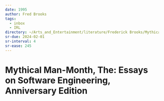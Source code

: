 ```yaml
---
date: 1995
author: Fred Brooks
tags:
  - inbox
  - IRL
directory: ~/Arts_and_Entertainment/literature/Frederick Brooks/Mythical Man-Month, The_ Essays on Software Engineering, Anniversary Edition (1830)/
sr-due: 2024-02-01
sr-interval: 4
sr-ease: 245
---
```


# Mythical Man-Month, The: Essays on Software Engineering, Anniversary Edition


